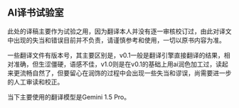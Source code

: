 ## AI译书试验室

此处的译稿主要作为试验之用，因为翻译本人并没有逐一审核校订过，由此对译文中出现的失当和错误目前并不负责，请谨慎参考和使用，一切以原书内容为准。

一些翻译文件有版本号，其主要区别是，v0.1一般是翻译引擎直接翻译的结果，相对准确，但生涩僵硬，语感不佳，v1.0则是在v0.1的基础上用ai润色加工过，读起来更流畅自然了，但要留心在润饰的过程中会出现一些失当和谬误，尚需要进一步的人工审读和校正。

当下主要使用的翻译模型是Gemini 1.5 Pro。